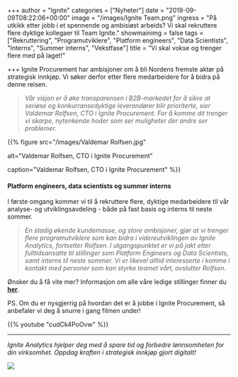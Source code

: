 +++
author = "Ignite"
categories = ["Nyheter"]
date = "2019-09-09T08:22:06+00:00"
image = "/images/Ignite Team.png"
ingress = "På utkikk etter jobb i et spennende og ambisiøst arbeids? Vi skal rekruttere flere dyktige kollegaer til Team Ignite."
showmainimg = false
tags = ["Rekruttering", "Programutviklere", "Platform engineers", "Data Scientists", "Interns", "Summer interns", "Vekstfase"]
title = "Vi skal vokse og trenger flere med på laget!"

+++
Ignite Procurement har ambisjoner om å bli Nordens fremste aktør på strategisk innkjøp. Vi søker derfor etter flere medarbeidere for å bidra på denne reisen.

> _Vår visjon er å øke transparensen i B2B-markedet for å sikre at seriøse og konkurransedyktige leverandører blir prioriterte, sier Valdemar Rolfsen, CTO i Ignite Procurement. For å komme dit trenger vi skarpe, nytenkende hoder som ser muligheter der andre ser problemer._

{{% figure src="/images/Valdemar Rolfsen.jpg"

alt="Valdemar Rolfsen, CTO i Ignite Procurement"

caption="Valdemar Rolfsen, CTO i Ignite Procurement"
%}}

#### **Platform engineers, data scientists og summer interns**

I første omgang kommer vi til å rekruttere flere, dyktige medarbeidere til vår analyse- og utviklingsavdeling - både på fast basis og interns til neste sommer.

> _En stadig økende kundemasse, og store ambisjoner, gjør at vi trenger flere programutviklere som kan bidra i videreutviklingen av Ignite Analytics, fortsetter Rolfsen. I utgangspunktet er vi på jakt etter fulltidsansatte til stillinger som Platform Engineers og Data Scientists, samt interns til neste sommer. Vi er likevel alltid interesserte i komme i kontakt med personer som kan styrke teamet vårt, avslutter Rolfsen._

Ønsker du å få vite mer? Informasjon om alle våre ledige stillinger finner du [**her**](https://www.poption.com/companies/ignite/postings "Våre stillinger"). 

PS. Om du er nysgjerrig på hvordan det er å jobbe i Ignite Procurement, så anbefaler vi deg å snurre i gang filmen under!

{{% youtube "cudCk4PoOvw" %}}

***

_Ignite Analytics hjelper deg med å spare tid og forbedre lønnsomheten for din virksomhet. Oppdag kraften i strategisk innkjøp gjort digitalt!_

[![](https://www.ignite.no/images/Pr%C3%B8v%20Ignite%20Analytics%20-%201200%20x100.png)](https://www.ignite.no/ignite-analytics/demo/ "Prøv Ignite Analytics")